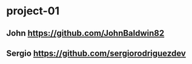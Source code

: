 # project-01

## John https://github.com/JohnBaldwin82


## Sergio https://github.com/sergiorodriguezdev

